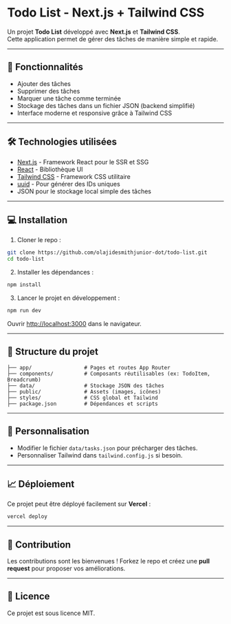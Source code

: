 # Todo List - Next.js + Tailwind CSS

Un projet **Todo List** développé avec **Next.js** et **Tailwind CSS**.  
Cette application permet de gérer des tâches de manière simple et rapide.

---

## 🚀 Fonctionnalités

- Ajouter des tâches
- Supprimer des tâches
- Marquer une tâche comme terminée
- Stockage des tâches dans un fichier JSON (backend simplifié)
- Interface moderne et responsive grâce à Tailwind CSS

---

## 🛠 Technologies utilisées

- [Next.js](https://nextjs.org/) - Framework React pour le SSR et SSG
- [React](https://reactjs.org/) - Bibliothèque UI
- [Tailwind CSS](https://tailwindcss.com/) - Framework CSS utilitaire
- [uuid](https://www.npmjs.com/package/uuid) - Pour générer des IDs uniques
- JSON pour le stockage local simple des tâches

---

## 💻 Installation

1. Cloner le repo :

```bash
git clone https://github.com/olajidesmithjunior-dot/todo-list.git
cd todo-list
````

2. Installer les dépendances :

```bash
npm install
```

3. Lancer le projet en développement :

```bash
npm run dev
```

Ouvrir [http://localhost:3000](http://localhost:3000) dans le navigateur.

---

## 📂 Structure du projet

```
├── app/                 # Pages et routes App Router
├── components/          # Composants réutilisables (ex: TodoItem, Breadcrumb)
├── data/                # Stockage JSON des tâches
├── public/              # Assets (images, icônes)
├── styles/              # CSS global et Tailwind
├── package.json         # Dépendances et scripts
```

---

## 🔧 Personnalisation

* Modifier le fichier `data/tasks.json` pour précharger des tâches.
* Personnaliser Tailwind dans `tailwind.config.js` si besoin.

---

## 📈 Déploiement

Ce projet peut être déployé facilement sur **Vercel** :

```bash
vercel deploy
```

---

## 🤝 Contribution

Les contributions sont les bienvenues !
Forkez le repo et créez une **pull request** pour proposer vos améliorations.

---

## 📄 Licence

Ce projet est sous licence MIT.

```
